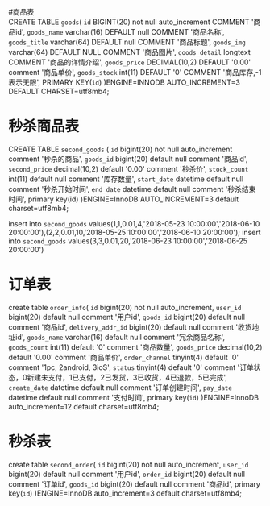 #商品表  
CREATE TABLE `goods`(
`id` BIGINT(20) not null auto_increment COMMENT '商品id',
`goods_name` varchar(16) DEFAULT null COMMENT '商品名称',
`goods_title` varchar(64) DEFAULT null COMMENT '商品标题',
`goods_img` varchar(64) DEFAULT NULL COMMENT '商品图片',
`goods_detail` longtext COMMENT '商品的详情介绍',
`goods_price` DECIMAL(10,2) DEFAULT '0.00' comment '商品单价',
`goods_stock` int(11) DEFAULT '0' COMMENT '商品库存,-1表示无限',
PRIMARY KEY(`id`)
)ENGINE=INNODB AUTO_INCREMENT=3 DEFAULT CHARSET=utf8mb4;

# 秒杀商品表  
CREATE TABLE `second_goods` (
`id` bigint(20) not null auto_increment comment '秒杀的商品',
`goods_id` bigint(20) default null comment '商品id',
`second_price` decimal(10,2) default '0.00' comment '秒杀价',
`stock_count` int(11) default null comment '库存数量',
`start_date` datetime default null comment '秒杀开始时间',
`end_date` datetime default null comment '秒杀结束时间',
primary key(id)
)ENGINE=InnoDB AUTO_INCREMENT=3 default charset=utf8mb4;

insert into `second_goods` values(1,1,0.01,4,'2018-05-23 10:00:00','2018-06-10 20:00:00'),(2,2,0.01,10,'2018-05-25 10:00:00','2018-06-10 20:00:00');
insert into `second_goods` values(3,3,0.01,20,'2018-06-23 10:00:00','2018-06-25 20:00:00')
# 订单表  
create table `order_info`(
`id` bigint(20) not null auto_increment,
`user_id` bigint(20) default null comment '用户id',
`goods_id` bigint(20) default null comment '商品id',
`delivery_addr_id` bigint(20) default null comment '收货地址id',
`goods_name` varchar(16) default null comment '冗余商品名称',
`goods_count` int(11) default '0' comment '商品数量',
`goods_price` decimal(10,2) default '0.00' comment '商品单价',
`order_channel` tinyint(4) default '0' comment '1pc, 2android, 3ioS',
`status` tinyint(4) default '0' comment '订单状态，0新建未支付，1已支付，2已发货，3已收货，4已退款，5已完成',
`create_date` datetime default null comment '订单创建时间',
`pay_date` datetime default null comment '支付时间',
primary key(`id`)
)ENGINE=InnoDB auto_increment=12 default charset=utf8mb4;

# 秒杀表  
create table `second_order`(
`id` bigint(20) not null auto_increment,
`user_id` bigint(20) default null comment '用户id',
`order_id` bigint(20) default null comment '订单id',
`goods_id` bigint(20) default null comment '商品id',
primary key(`id`)
)ENGINE=InnoDB auto_increment=3 default charset=utf8mb4;

